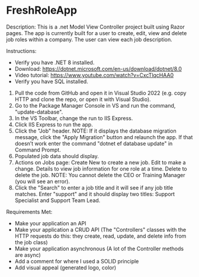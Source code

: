 # FreshRoleApp
Description: 
This is a .net Model View Controller project built using Razor pages. 
The app is currently built for a user to create, edit, view and delete job roles within a company. The user can view each job description. 

Instructions:
- Verify you have .NET 8 installed. 
- Download: https://dotnet.microsoft.com/en-us/download/dotnet/8.0
- Video tutorial: https://www.youtube.com/watch?v=CxcTlqcHAA0
- Verify you have SQL installed. 

1. Pull the code from GitHub and open it in Visual Studio 2022 (e.g. copy HTTP and clone the repo, or open it with Visual Studio).
2. Go to the Package Manager Console in VS and run the command, "update-database".
3. In the VS Toolbar, change the run to IIS Express. 
4. Click IIS Express to run the app. 
4. Click the "Job" header. 
    NOTE: If it displays the database migration message, click the "Apply Migration" button and relaunch the app. 
    If that doesn’t work enter the command "dotnet ef database update" in Command Prompt.
6. Populated job data should display. 
7. Actions on Jobs page:
    Create New to create a new job. 
    Edit to make a change. 
    Details to view job information for one role at a time. 
    Delete to delete the job. NOTE: You cannot delete the CEO or Training Manager (you will see an error). 
8. Click the "Search" to enter a job title and it will see if any job title matches.
    Enter "support" and it should display two titles: Support Specialist and Support Team Lead.


Requirements Met:
- Make your application an API
- Make your application a CRUD API (The "Controllers" classes with the HTTP requests do this: they create, read, update, and delete info from the job class)
- Make your application asynchronous (A lot of the Controller methods are async)
- Add a comment for where I used a SOLID principle
- Add visual appeal (generated logo, color)
